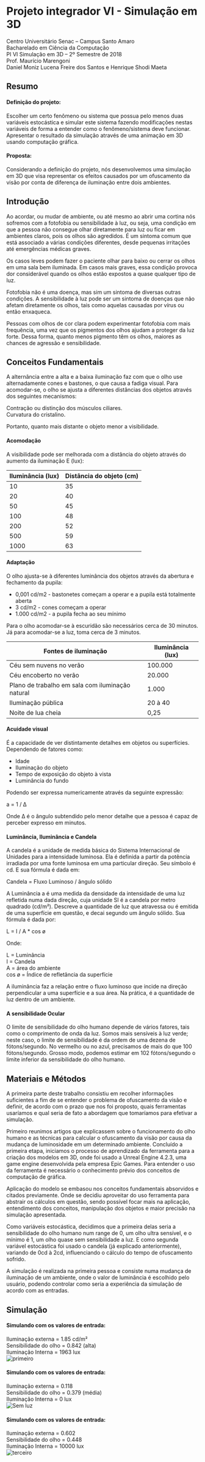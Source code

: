 # Projeto integrador VI - Simulação em 3D

Centro Universitário Senac – Campus Santo Amaro     
Bacharelado em Ciência da Computação      
PI VI Simulação em 3D – 2º Semestre de 2018     
Prof. Maurício Marengoni     
Daniel Moniz Lucena Freire dos Santos e Henrique Shodi Maeta     

## Resumo
#### Definição do projeto:     
Escolher um certo fenômeno ou sistema que possua pelo menos duas variáveis estocástica e simular este sistema fazendo modificações nestas variáveis de forma a entender como o fenômeno/sistema deve funcionar. Apresentar o resultado da simulação através de uma animação em 3D usando computação gráfica.     

#### Proposta:     
Considerando a definição do projeto, nós desenvolvemos uma simulação em 3D que visa representar os efeitos causados por um ofuscamento da visão por conta de diferença de iluminação entre dois ambientes.     

## Introdução
Ao acordar, ou mudar de ambiente, ou até mesmo ao abrir uma cortina nós sofremos com a fotofobia ou sensibilidade à luz, ou seja, uma condição em que a pessoa não consegue olhar diretamente para luz ou ficar em ambientes claros, pois os olhos são agredidos. É um sintoma comum que está associado a várias condições diferentes, desde pequenas irritações até emergências médicas graves.     

Os casos leves podem fazer o paciente olhar para baixo ou cerrar os olhos em uma sala bem iluminada. Em casos mais graves, essa condição provoca dor considerável quando os olhos estão expostos a quase qualquer tipo de luz.     

Fotofobia não é uma doença, mas sim um sintoma de diversas outras condições. A sensibilidade à luz pode ser um sintoma de doenças que não afetam diretamente os olhos, tais como aquelas causadas por vírus ou então enxaqueca.     

Pessoas com olhos de cor clara podem experimentar fotofobia com mais frequência, uma vez que os pigmentos dos olhos ajudam a proteger da luz forte. Dessa forma, quanto menos pigmento têm os olhos, maiores as chances de agressão e sensibilidade.     

## Conceitos Fundamentais
A alternância entre a alta e a baixa iluminação faz com que o olho use alternadamente cones e bastones, o que causa a fadiga visual. Para acomodar-se, o olho se ajusta a diferentes distâncias dos objetos através dos seguintes mecanismos:     

Contração ou distinção dos músculos ciliares.     
Curvatura do cristalino.     

Portanto, quanto mais distante o objeto menor a visibilidade.     

#### Acomodação     
A visibilidade pode ser melhorada com a distância do objeto através do aumento da iluminação E (lux):     

| **Iluminância (lux)** | **Distância do objeto (cm)** |
|-------------------|--------------------------|
| 10                | 35                       |
| 20                | 40                       |
| 50                | 45                       |
| 100                | 48                       |
| 200                | 52                       |
| 500                | 59                       |
| 1000                | 63                       |

#### Adaptação     
O olho ajusta-se à diferentes luminância dos objetos através da abertura e fechamento da pupila:     

- 0,001 cd/m2 -  bastonetes começam a operar e a pupila está totalmente aberta     
- 3 cd/m2 - cones começam a operar     
- 1.000 cd/m2 - a pupila fecha ao seu mínimo     

Para o olho acomodar-se à escuridão são necessários cerca de 30 minutos. Já para  acomodar-se a luz, toma cerca de 3 minutos.     



| **Fontes de iluminação** | **Iluminância (lux)** |
|-------------------|--------------------------|
|Céu sem nuvens no verão| 100.000 |
|Céu encoberto no verão| 20.000 |
|Plano de trabalho em sala com iluminação natural| 1.000 |
| Iluminação pública  | 20 à 40 |
| Noite de lua cheia | 0,25 |


#### Acuidade visual     

É a capacidade de ver distintamente detalhes em objetos ou superfícies. Dependendo de fatores como:     

- Idade     
- Iluminação do objeto     
- Tempo de exposição do objeto à vista     
- Luminância do fundo     

Podendo ser expressa numericamente através da seguinte expressão:     

a = 1 / ∆     

Onde ∆ é o ângulo subtendido pelo menor detalhe que a pessoa é capaz de perceber expresso em minutos.     

#### Luminância, Iluminância e Candela     

A candela é a unidade de medida básica do Sistema Internacional de Unidades para a intensidade luminosa. Ela é definida a partir da potência irradiada por uma fonte luminosa em uma particular direção. Seu símbolo é cd. E sua fórmula é dada em:     

Candela = Fluxo Luminoso / ângulo sólido     

A Luminância a é uma medida da densidade da intensidade de uma luz refletida numa dada direção, cuja unidade SI é a candela por metro quadrado (cd/m²). Descreve a quantidade de luz que atravessa ou é emitida de uma superfície em questão, e decai segundo um ângulo sólido. Sua fórmula é dada por:     

L = I / A * cos ø     

Onde:     

L = Luminância     
I = Candela     
A = área do ambiente     
cos ø = Índice de refletância da superfície     

A iluminância faz a relação entre o fluxo luminoso que incide na direção perpendicular a uma superfície e a sua área. Na prática, é a quantidade de luz dentro de um ambiente.     
 
#### A sensibilidade Ocular

O limite de sensibilidade do olho humano depende de vários fatores, tais como o comprimento de onda da luz. Somos mais sensíveis à luz verde; neste caso, o limite de sensibilidade é da ordem de uma dezena de fótons/segundo. No vermelho ou no azul, precisamos de mais do que 100 fótons/segundo. Grosso modo, podemos estimar em 102 fótons/segundo o limite inferior da sensibilidade do olho humano.     

## Materiais e Métodos
A primeira parte deste trabalho consistiu em recolher informações suficientes a fim de se entender o problema de ofuscamento da visão e definir, de acordo com o prazo que nos foi proposto, quais ferramentas usaríamos e qual seria de fato a abordagem que tomaríamos para efetivar a simulação.     

Primeiro reunimos artigos que explicassem sobre o funcionamento do olho humano e as técnicas para calcular o ofuscamento da visão por causa da mudança de luminosidade em um determinado ambiente. Concluído a primeira etapa, iniciamos o processo de aprendizado da ferramenta para a criação dos modelos em 3D, onde foi usado a Unreal Engine 4.2.3, uma game engine desenvolvida pela empresa Epic Games. Para entender o uso da ferramenta é necessário o conhecimento prévio dos conceitos de computação de gráfica.     

Aplicação do modelo se embasou nos conceitos fundamentais absorvidos e citados previamente. Onde se decidiu aproveitar do uso ferramenta para abstrair os cálculos em questão, sendo possível focar mais na aplicação, entendimento dos conceitos, manipulação dos objetos e maior precisão na simulação apresentada.      

Como variáveis estocástica, decidimos que a primeira delas seria a sensibilidade do olho humano num range de 0, um olho ultra sensível, e o mínimo é 1, um olho quase sem sensibilidade a luz. E como segunda variável estocástica foi usado o candela (já explicado anteriormente), variando de 0cd à 2cd, influenciando o cálculo do tempo de ofuscamento sofrido.     

A simulação é realizada na primeira pessoa e consiste numa mudança de iluminação de um ambiente, onde o valor de luminância é escolhido pelo usuário, podendo controlar como seria a experiência da simulação de acordo com as entradas.      

## Simulação
#### Simulando com os valores de entrada:     
Iluminação externa = 1.85 cd/m²         
Sensibilidade do olho = 0.842 (alta)         
Iluminação Interna = 1963 lux         
![primeiro](primeiro.gif)

#### Simulando com os valores de entrada:
Iluminação externa = 0.118    
Sensibilidade do olho = 0.379 (média)    
Iluminação Interna = 0 lux    
![Sem luz](semluz.gif)

#### Simulando com os valores de entrada:    
Iluminação externa = 0.602        
Sensibilidade do olho = 0.448        
Iluminação Interna = 10000 lux        
![terceiro](terceiro.gif)
